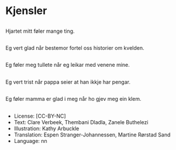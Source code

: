 # Kjensler

##
Hjartet mitt føler mange ting.

##
Eg vert glad når bestemor fortel oss historier om kvelden.

##
Eg føler meg tullete når eg leikar med venene mine.

##
Eg vert trist når pappa seier at han ikkje har pengar.

##
Eg føler mamma er glad i meg når ho gjev meg ein klem.

##
* License: [CC-BY-NC]
* Text: Clare Verbeek, Thembani Dladla, Zanele Buthelezi
* Illustration: Kathy Arbuckle
* Translation: Espen Stranger-Johannessen, Martine Rørstad Sand
* Language: nn

